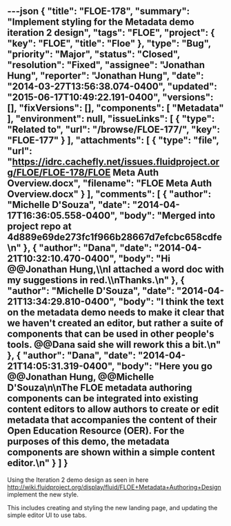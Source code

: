 ---json
{
  "title": "FLOE-178",
  "summary": "Implement styling for the Metadata demo iteration 2 design",
  "tags": "FLOE",
  "project": {
    "key": "FLOE",
    "title": "Floe"
  },
  "type": "Bug",
  "priority": "Major",
  "status": "Closed",
  "resolution": "Fixed",
  "assignee": "Jonathan Hung",
  "reporter": "Jonathan Hung",
  "date": "2014-03-27T13:56:38.074-0400",
  "updated": "2015-06-17T10:49:22.191-0400",
  "versions": [],
  "fixVersions": [],
  "components": [
    "Metadata"
  ],
  "environment": null,
  "issueLinks": [
    {
      "type": "Related to",
      "url": "/browse/FLOE-177/",
      "key": "FLOE-177"
    }
  ],
  "attachments": [
    {
      "type": "file",
      "url": "https://idrc.cachefly.net/issues.fluidproject.org/FLOE/FLOE-178/FLOE Meta Auth Overview.docx",
      "filename": "FLOE Meta Auth Overview.docx"
    }
  ],
  "comments": [
    {
      "author": "Michelle D'Souza",
      "date": "2014-04-17T16:36:05.558-0400",
      "body": "Merged into project repo at 4d889e69de273fc1f966b28667d7efcbc658cdfe\n"
    },
    {
      "author": "Dana",
      "date": "2014-04-21T10:32:10.470-0400",
      "body": "Hi @@Jonathan Hung,\\\nI attached a word doc with my suggestions in red.\\\nThanks.\n"
    },
    {
      "author": "Michelle D'Souza",
      "date": "2014-04-21T13:34:29.810-0400",
      "body": "I think the text on the metadata demo needs to make it clear that we haven't created an editor, but rather a suite of components that can be used in other people's tools.  @@Dana said she will rework this a bit.\n"
    },
    {
      "author": "Dana",
      "date": "2014-04-21T14:05:31.319-0400",
      "body": "Here you go @@Jonathan Hung, @@Michelle D'Souza\n\nThe FLOE metadata authoring components can be integrated into existing content editors to allow authors to create or edit metadata that accompanies the content of their Open Education Resource (OER).  For the purposes of this demo, the metadata components are shown within a simple content editor.\n"
    }
  ]
}
---
Using the Iteration 2 demo design as seen in here <http://wiki.fluidproject.org/display/fluid/FLOE+Metadata+Authoring+Design> implement the new style.

This includes creating and styling the new landing page, and updating the simple editor UI to use tabs.

        